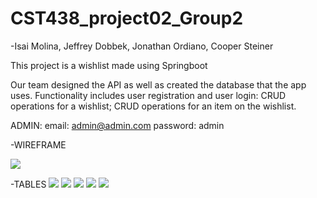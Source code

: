 # CST438_project02_Group2

-Isai Molina, Jeffrey Dobbek, Jonathan Ordiano, Cooper Steiner

This project is a wishlist made using Springboot

Our team designed the API as well as created the database that the app uses. Functionality includes user registration and user login: CRUD operations for a wishlist; CRUD operations for an item on the wishlist.

ADMIN:
email: admin@admin.com
password: admin

-WIREFRAME

![](https://i.imgur.com/KZ7MJIb.png)

-TABLES
![](https://i.imgur.com/g1VnNSi.png)
![](https://i.imgur.com/hxu6X8C.png)
![](https://i.imgur.com/NwSCAtm.png)
![](https://i.imgur.com/0hbLd9r.png)
![](https://i.imgur.com/YvlG8jb.png)

